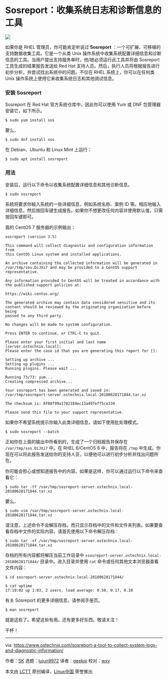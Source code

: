 Sosreport：收集系统日志和诊断信息的工具
======

![](https://www.ostechnix.com/wp-content/uploads/2018/06/sos-720x340.png)

如果你是 RHEL 管理员，你可能肯定听说过 **Sosreport** ：一个可扩展、可移植的支持数据收集工具。它是一个从类 Unix 操作系统中收集系统配置详细信息和诊断信息的工具。当用户提出支持服务单时，他/她必须运行此工具并将由 Sosreport 工具生成的结果报告发送给 Red Hat 支持人员。然后，执行人员将根据报告进行初步分析，并尝试找出系统中的问题。不仅在 RHEL 系统上，你可以在任何类 Unix 操作系统上使用它来收集系统日志和其他调试信息。

### 安装 Sosreport

Sosreport 在 Red Hat 官方系统仓库中，因此你可以使用 Yum 或 DNF 包管理器安装它，如下所示。

```
$ sudo yum install sos
```

要么，

```
$ sudo dnf install sos
```

在 Debian、Ubuntu 和 Linux Mint 上运行：

```
$ sudo apt install sosreport
```

### 用法

安装后，运行以下命令以收集系统配置详细信息和其他诊断信息。

```
$ sudo sosreport
```

系统将要求你输入系统的一些详细信息，例如系统名称、案例 ID 等。相应地输入详细信息，然后按回车键生成报告。如果你不想更改任何内容并使用默认值，只需按回车键即可。

我的 CentOS 7 服务器的示例输出：

```
sosreport (version 3.5)

This command will collect diagnostic and configuration information from
this CentOS Linux system and installed applications.

An archive containing the collected information will be generated in
/var/tmp/sos.DiJXi7 and may be provided to a CentOS support
representative.

Any information provided to CentOS will be treated in accordance with
the published support policies at:

https://wiki.centos.org/

The generated archive may contain data considered sensitive and its
content should be reviewed by the originating organization before being
passed to any third party.

No changes will be made to system configuration.

Press ENTER to continue, or CTRL-C to quit.

Please enter your first initial and last name [server.ostechnix.local]:
Please enter the case id that you are generating this report for []:

Setting up archive ...
Setting up plugins ...
Running plugins. Please wait ...

Running 73/73: yum...
Creating compressed archive...

Your sosreport has been generated and saved in:
/var/tmp/sosreport-server.ostechnix.local-20180628171844.tar.xz

The checksum is: 8f08f99a1702184ec13a497eff5ce334

Please send this file to your support representative.

```

如果你不希望系统提示你输入此类详细信息，请如下使用批处理模式。

```
$ sudo sosreport --batch
```

正如你在上面的输出中所看到的，生成了一个归档报告并保存在 `/var/tmp/sos.DiJXi7` 中。在 RHEL 6/CentOS 6 中，报告将在 `/tmp` 中生成。你现在可以将此报告发送给你的支持人员，以便他可以进行初步分析并找出问题所在。

你可能会担心或想知道报告中的内容。如果是这样，你可以通过运行以下命令来查看它：

```
$ sudo tar -tf /var/tmp/sosreport-server.ostechnix.local-20180628171844.tar.xz
```

要么，

```
$ sudo vim /var/tmp/sosreport-server.ostechnix.local-20180628171844.tar.xz
```

请注意，上述命令不会解压存档，而只显示存档中的文件和文件夹列表。如果要查看存档中文件的实际内容，请首先使用以下命令解压存档：

```
$ sudo tar -xf /var/tmp/sosreport-server.ostechnix.local-20180628171844.tar.xz
```

存档的所有内容都将解压当前工作目录中 `ssosreport-server.ostechnix.local-20180628171844/` 目录中。进入目录并使用 `cat` 命令或任何其他文本浏览器查看文件内容：

```
$ cd sosreport-server.ostechnix.local-20180628171844/

$ cat uptime
17:19:02 up 1:03, 2 users, load average: 0.50, 0.17, 0.10
```

有关 Sosreport 的更多详细信息，请参阅手册页。

```
$ man sosreport
```

就是这些了。希望这些有用。还有更多好东西。敬请关注！

干杯！

--------------------------------------------------------------------------------

via: https://www.ostechnix.com/sosreport-a-tool-to-collect-system-logs-and-diagnostic-information/

作者：[SK][a]
选题：[lujun9972](https://github.com/lujun9972)
译者：[geekpi](https://github.com/geekpi)
校对：[wxy](https://github.com/wxy)

本文由 [LCTT](https://github.com/LCTT/TranslateProject) 原创编译，[Linux中国](https://linux.cn/) 荣誉推出

[a]:https://www.ostechnix.com/author/sk/
